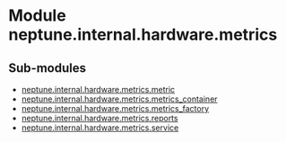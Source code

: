 Module neptune.internal.hardware.metrics
========================================

Sub-modules
-----------
* [neptune.internal.hardware.metrics.metric](/api-reference/neptune.internal.hardware.metrics/neptune.internal.hardware.metrics.metric.md)
* [neptune.internal.hardware.metrics.metrics_container](/api-reference/neptune.internal.hardware.metrics/neptune.internal.hardware.metrics.metrics_container.md)
* [neptune.internal.hardware.metrics.metrics_factory](/api-reference/neptune.internal.hardware.metrics/neptune.internal.hardware.metrics.metrics_factory.md)
* [neptune.internal.hardware.metrics.reports](/api-reference/neptune.internal.hardware.metrics/neptune.internal.hardware.metrics.reports.md)
* [neptune.internal.hardware.metrics.service](/api-reference/neptune.internal.hardware.metrics/neptune.internal.hardware.metrics.service.md)